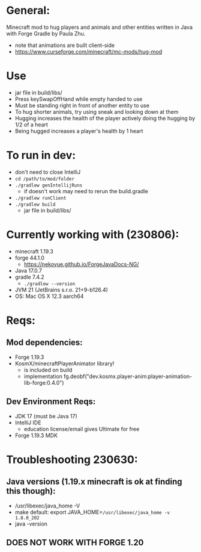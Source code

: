# General:
Minecraft mod to hug players and animals and other entities written in Java with Forge Gradle by Paula Zhu.
- note that animations are built client-side
- https://www.curseforge.com/minecraft/mc-mods/hug-mod

# Use
- jar file in build/libs/
- Press keySwapOffHand while empty handed to use
- Must be standing right in front of another entity to use
- To hug shorter animals, try using sneak and looking down at them
- Hugging increases the health of the player actively doing the hugging by 1/2 of a heart
- Being hugged increases a player's health by 1 heart

# To run in dev:
- don't need to close IntelliJ
- `cd /path/to/mod/folder`
- `./gradlew genIntellijRuns`
    - if doesn't work may need to rerun the build.gradle
- `./gradlew runClient`
- `./gradlew build`
    - jar file in build/libs/

# Currently working with (230806):
- minecraft 1.19.3
- forge 44.1.0
    - https://nekoyue.github.io/ForgeJavaDocs-NG/
- Java 17.0.7
- gradle 7.4.2
    - `./gradlew --version`
- JVM 21 (JetBrains s.r.o. 21+9-b126.4)
- OS: Mac OS X 12.3 aarch64

# Reqs:

## Mod dependencies:
- Forge 1.19.3
- KosmX/minecraftPlayerAnimator library!
    - is included on build
    - implementation fg.deobf("dev.kosmx.player-anim:player-animation-lib-forge:0.4.0")

## Dev Environment Reqs:
- JDK 17 (must be Java 17)
- IntelliJ IDE
    - education license/email gives Ultimate for free
- Forge 1.19.3 MDK

# Troubleshooting 230630:

## Java versions (1.19.x minecraft is ok at finding this though):
- /usr/libexec/java_home -V
- make default: export JAVA_HOME=`/usr/libexec/java_home -v 1.8.0_202`
- java -version

## DOES NOT WORK WITH FORGE 1.20
